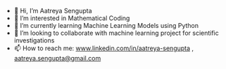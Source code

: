 - 👋 Hi, I’m Aatreya Sengupta
- 👀 I’m interested in Mathematical Coding
- 🌱 I’m currently learning Machine Learning Models using Python
- 💞️ I’m looking to collaborate with machine learning project for scientific investigations
- 📫 How to reach me: www.linkedin.com/in/aatreya-sengupta  , aatreya.sengupta@gmail.com

<!---
aatreyasengupta/aatreyasengupta is a ✨ special ✨ repository because its `README.md` (this file) appears on your GitHub profile.
You can click the Preview link to take a look at your changes.
--->
